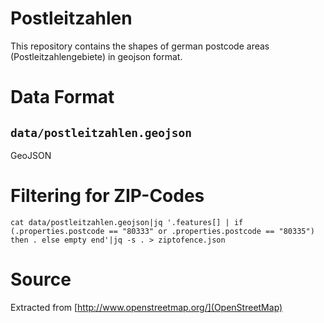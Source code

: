 # Postleitzahlen

This repository contains the shapes of german postcode areas (Postleitzahlengebiete) in geojson format.

# Data Format

## `data/postleitzahlen.geojson`

GeoJSON

# Filtering for ZIP-Codes

```
cat data/postleitzahlen.geojson|jq '.features[] | if (.properties.postcode == "80333" or .properties.postcode == "80335") then . else empty end'|jq -s . > ziptofence.json
```

# Source

Extracted from [http://www.openstreetmap.org/](OpenStreetMap)

